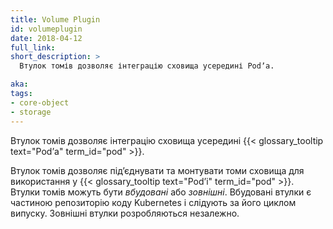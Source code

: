 ```yaml
---
title: Volume Plugin
id: volumeplugin
date: 2018-04-12
full_link: 
short_description: >
  Втулок томів дозволяє інтеграцію сховища усередині Podʼа.

aka: 
tags:
- core-object
- storage
---
```

 Втулок томів дозволяє інтеграцію сховища усередині {{< glossary_tooltip text="Podʼа" term_id="pod" >}}.

<!--more--> 

Втулок томів дозволяє підʼєднувати та монтувати томи сховища для використання у {{< glossary_tooltip text="Podʼі" term_id="pod" >}}. Втулки томів можуть бути _вбудовані_ або _зовнішні_. Вбудовані втулки є частиною репозиторію коду Kubernetes і слідують за його циклом випуску. Зовнішні втулки розробляються незалежно.
